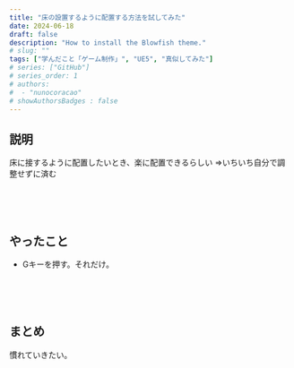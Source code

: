 ```yaml
---
title: "床の設置するように配置する方法を試してみた"
date: 2024-06-18
draft: false
description: "How to install the Blowfish theme."
# slug: ""
tags: ["学んだこと「ゲーム制作」", "UE5", "真似してみた"]
# series: ["GitHub"]
# series_order: 1
# authors:
#  - "nunocoracao"
# showAuthorsBadges : false 
---
```


## 説明
床に接するように配置したいとき、楽に配置できるらしい
⇒いちいち自分で調整せずに済む


<br><br><br>
## やったこと
- Gキーを押す。それだけ。



<br><br><br>
## まとめ

慣れていきたい。



